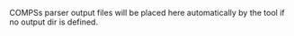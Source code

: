 COMPSs parser output files will be placed here automatically by the tool if no output dir is defined.